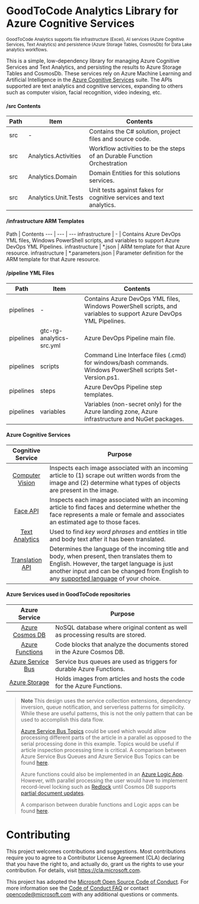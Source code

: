 # GoodToCode Analytics Library for Azure Cognitive Services
<sup>GoodToCode Analytics supports file infrastructure (Excel), AI services (Azure Cognitive Services, Text Analytics) and persistence (Azure Storage Tables, CosmosDb) for Data Lake analytics workflows.</sup> <br>

This is a simple, low-dependency library for managing Azure Cognitive Services and Text Analytics, and persisting the results to Azure Storage Tables and CosmosDb. These services rely on Azure Machine Learning and Artificial Intelligence in the [Azure Cognitive Services](https://azure.microsoft.com/en-us/services/cognitive-services/) suite. The APIs supported are text analytics and cognitive services, expanding to others such as computer vision, facial recognition, video indexing, etc.

#### /src Contents
Path | Item | Contents
--- | --- | ---
src | - | Contains the C# solution, project files and source code.
src | Analytics.Activities | Workflow activities to be the steps of an Durable Function Orchestration
src | Analytics.Domain | Domain Entities for this solutions services.
src | Analytics.Unit.Tests | Unit tests against fakes for cognitive services and text analytics.

#### /infrastructure ARM Templates
Path | Contents
--- | --- | ---
infrastructure | - | Contains Azure DevOps YML files, Windows PowerShell scripts, and variables to support Azure DevOps YML Pipelines.
infrastructure | *.json | ARM template for that Azure resource.
infrastructure | *.parameters.json | Parameter definition for the ARM template for that Azure resource.

#### /pipeline YML Files
Path | Item | Contents
--- | --- | ---
pipelines | - | Contains Azure DevOps YML files, Windows PowerShell scripts, and variables to support Azure DevOps YML Pipelines.
pipelines | gtc-rg-analytics-src.yml | Azure DevOps Pipeline main file.
pipelines | scripts | Command Line Interface files (.cmd) for windows/bash commands. Windows PowerShell scripts Set-Version.ps1.
pipelines | steps | Azure DevOps Pipeline step templates.
pipelines | variables | Variables (non-secret only) for the Azure landing zone, Azure infrastructure and NuGet packages.

#### Azure Cognitive Services
Cognitive Service | Purpose
:---------------------:| --- 
[Computer Vision](https://azure.microsoft.com/en-us/services/cognitive-services/computer-vision/)|Inspects each image associated with an incoming article to (1) scrape out written words from the image and (2) determine what types of objects are present in the image. 
[Face API](https://azure.microsoft.com/en-us/services/cognitive-services/face/)|Inspects each image associated with an incoming article to find faces and determine whether the face represents a male or female and associates an estimated age to those faces.
[Text Analytics](https://azure.microsoft.com/en-us/services/cognitive-services/text-analytics/) | Used to find <i>key word phrases</i> and <i>entities</i> in title and body text after it has been translated.
[Translation API](https://azure.microsoft.com/en-us/services/cognitive-services/translator-text-api/) | Determines the language of the incoming title and body, when present, then translates them to English. However, the target language is just another input and can be changed from English to any [supported language](https://docs.microsoft.com/en-us/azure/cognitive-services/translator/reference/v3-0-languages) of your choice.

#### Azure Services used in GoodToCode repositories
Azure Service | Purpose
:---------------------:| --- 
[Azure Cosmos DB](https://azure.microsoft.com/en-us/services/cosmos-db/)| NoSQL database where original content as well as processing results are stored.
[Azure Functions](https://azure.microsoft.com/en-us/try/app-service/)|Code blocks that analyze the documents stored in the Azure Cosmos DB.
[Azure Service Bus](https://azure.microsoft.com/en-us/services/service-bus/)|Service bus queues are used as triggers for durable Azure Functions.
[Azure Storage](https://azure.microsoft.com/en-us/services/storage/)|Holds images from articles and hosts the code for the Azure Functions.

> <b> Note </b> This design uses the service collection extensions, dependency inversion, queue notification, and serverless patterns for simplicity. While these are useful patterns, this is not the only pattern that can be used to accomplish this data flow.
>
> [Azure Service Bus Topics](https://docs.microsoft.com/en-us/azure/service-bus-messaging/service-bus-dotnet-how-to-use-topics-subscriptions) could be used which would allow processing different parts of the article in a parallel as opposed to the serial processing done in this example. Topics would be useful if article inspection processing time is critical.  A comparison between Azure Service Bus Queues and Azure Service Bus Topics can be found [here](https://docs.microsoft.com/en-us/azure/service-bus-messaging/service-bus-dotnet-how-to-use-topics-subscriptions).
>
>Azure functions could also be implemented in an [Azure Logic App](https://azure.microsoft.com/en-us/services/logic-apps/).  However, with parallel processing the user would have to implement record-level locking such as [Redlock](https://redis.io/topics/distlock) until Cosmos DB supports [partial document updates](https://feedback.azure.com/forums/263030-azure-cosmos-db/suggestions/6693091-be-able-to-do-partial-updates-on-document). 
>
>A comparison between durable functions and Logic apps can be found [here](https://docs.microsoft.com/en-us/azure/azure-functions/functions-compare-logic-apps-ms-flow-webjobs).

# Contributing

This project welcomes contributions and suggestions.  Most contributions require you to agree to a
Contributor License Agreement (CLA) declaring that you have the right to, and actually do, grant us
the rights to use your contribution. For details, visit https://cla.microsoft.com.

This project has adopted the [Microsoft Open Source Code of Conduct](https://opensource.microsoft.com/codeofconduct/).
For more information see the [Code of Conduct FAQ](https://opensource.microsoft.com/codeofconduct/faq/) or
contact [opencode@microsoft.com](mailto:opencode@microsoft.com) with any additional questions or comments.